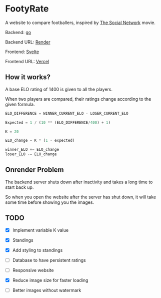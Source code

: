 # FootyRate
A website to compare footballers, inspired by [The Social Network](https://www.imdb.com/title/tt1285016) movie.

Backend: [go](https://github.com/golang/go)

Backend URL: [Render](https://footyrate.onrender.com)

Frontend: [Svelte](https://github.com/sveltejs/svelte)

Frontend URL: [Vercel](https://footyrate.vercel.app)

## How it works?
A base ELO rating of 1400 is given to all the players.

When two players are compared, their ratings change according to the given formula.

```python
ELO_DIFFERENCE = WINNER_CURRENT_ELO - LOSER_CURRENT_ELO

Expected = 1 / (10 ** (ELO_DIFFERENCE/400) + 1)

K = 20

ELO_change = K * (1 - expected)

winner_ELO += ELO_change
loser_ELO -= ELO_change
```

## Onrender Problem
The backend server shuts down after inactivity and takes a long time to start back up.

So when you open the website after the server has shut down, it will take some time before showing you the images.

## TODO
- [x] Implement variable K value
- [x] Standings
- [x] Add styling to standings
- [ ] Database to have persistent ratings
- [ ] Responsive website
- [x] Reduce image size for faster loading
- [ ] Better images without watermark

